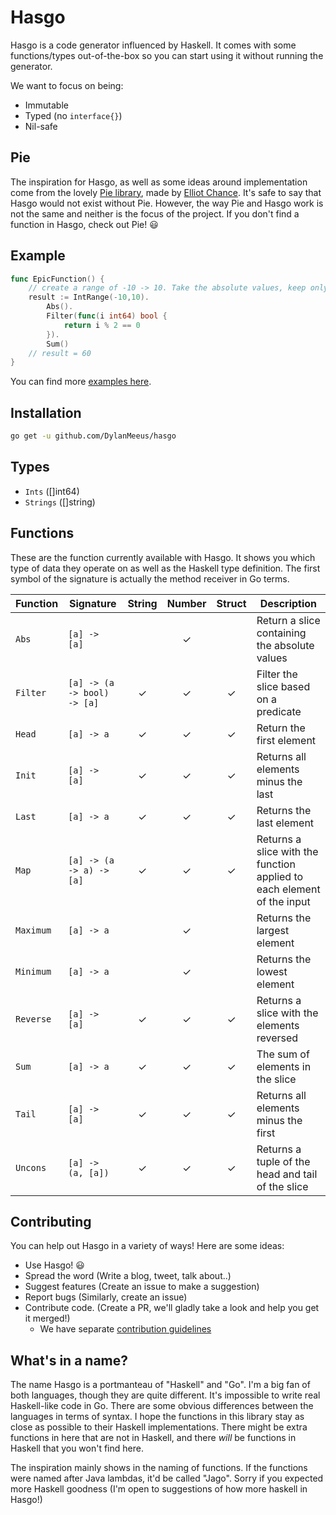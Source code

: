 # Hasgo

Hasgo is a code generator influenced by Haskell. 
It comes with some functions/types out-of-the-box so you can start using it without running the generator. 

We want to focus on being:
* Immutable 
* Typed (no `interface{}`)
* Nil-safe

## Pie

The inspiration for Hasgo, as well as some ideas around implementation come from the lovely [Pie
library](https://github.com/elliotchance/pie), made by [Elliot Chance](https://github.com/elliotchance). 
It's safe to say that Hasgo would not exist without Pie. However, the way Pie and Hasgo work is not
the same and neither is the focus of the project. If you don't find a function in Hasgo, check out
Pie! :smiley:

## Example

```go
func EpicFunction() {
	// create a range of -10 -> 10. Take the absolute values, keep only even numbers, and sum them.
	result := IntRange(-10,10).
		Abs().
		Filter(func(i int64) bool {
			return i % 2 == 0
		}).
		Sum()
	// result = 60 
}
```

You can find more [examples here](https://github.com/DylanMeeus/hasgo/tree/master/examples). 

## Installation

```bash
go get -u github.com/DylanMeeus/hasgo
```

## Types 
* `Ints` ([]int64)
* `Strings` ([]string)

## Functions

These are the function currently available with Hasgo.
It shows you which type of data they operate on as well as the Haskell type definition. 
The first symbol of the signature is actually the method receiver in Go terms. 

| Function | Signature                   | String | Number | Struct | Description |
|----------| --------------------------  | :----: | :----: | :----: | ----------- |
| `Abs`    | `[a] -> [a]`                |        |   ✓    |        | Return a slice containing the absolute values|
| `Filter` | `[a] -> (a -> bool) -> [a]` |   ✓    |   ✓    |    ✓   | Filter the slice based on a predicate|
| `Head`   | `[a] -> a`                  |   ✓    |   ✓    |    ✓   | Return the first element|
| `Init`   | `[a] -> [a]`                |   ✓    |   ✓    |    ✓   | Returns all elements minus the last|
| `Last`   | `[a] -> a`                  |   ✓    |   ✓    |    ✓   | Returns the last element|
| `Map`    | `[a] -> (a -> a) -> [a]`    |   ✓    |   ✓    |    ✓   | Returns a slice with the function applied to each element of the input|
| `Maximum`| `[a] -> a`                  |        |   ✓    |        | Returns the largest element|
| `Minimum`| `[a] -> a`                  |        |   ✓    |        | Returns the lowest element|
| `Reverse`| `[a] -> [a]`                |   ✓    |   ✓    |    ✓   | Returns a slice with the elements reversed|
| `Sum`    | `[a] -> a`                  |   ✓    |   ✓    |    ✓   | The sum of elements in the slice|
| `Tail`   | `[a] -> [a]`                |   ✓    |   ✓    |    ✓   | Returns all elements minus the first|
| `Uncons` | `[a] -> (a, [a])`           |   ✓    |   ✓    |    ✓   | Returns a tuple of the head and tail of the slice|


## Contributing

You can help out Hasgo in a variety of ways! 
Here are some ideas:

* Use Hasgo! :smiley:
* Spread the word (Write a blog, tweet, talk about..)
* Suggest features (Create an issue to make a suggestion)
* Report bugs (Similarly, create an issue)
* Contribute code. (Create a PR, we'll gladly take a look and help you get it merged!)
	* We have separate [contribution guidelines](CONTRIBUTING.md)
	
## What's in a name?
The name Hasgo is a portmanteau of "Haskell" and "Go". I'm a big fan of both languages, though they
are quite different. It's impossible to write real Haskell-like code in Go. There are some obvious
differences between the languages in terms of syntax. I hope the functions in this library stay as
close as possible to their Haskell implementations. There might be extra functions in here that are
not in Haskell, and there _will_ be functions in Haskell that you won't find here.

The inspiration mainly shows in the naming of functions. If the functions were named after Java
lambdas, it'd be called "Jago". Sorry if you expected more Haskell goodness (I'm open to suggestions
of how more haskell in Hasgo!)

